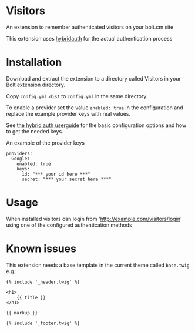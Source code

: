 Visitors
=======================

An extension to remember authenticated visitors on your bolt.cm site

This extension uses <a href="http://hybridauth.sourceforge.net" target="_blank">hybridauth</a> for the actual authentication process

Installation
=======================
Download and extract the extension to a directory called Visitors in your Bolt extension directory.

Copy `config.yml.dist` to `config.yml` in the same directory.

To enable a provider set the value `enabled: true` in the configuration and replace the example provider keys with real values.

See <a href="http://hybridauth.sourceforge.net/userguide.html" target="_blank">the hybrid auth userguide</a> for the basic configuration options and how to get the needed keys.

An example of the provider keys

	providers:
	  Google:
	    enabled: true
	    keys:
	      id: "*** your id here ***"
	      secret: "*** your secret here ***"

Usage
=======================
When installed visitors can login from 'http://example.com/visitors/login' using one of the configured authentication methods

Known issues
=======================
This extension needs a base template in the current theme called `base.twig` e.g.:

	{% include '_header.twig' %}

	<h1>
	    {{ title }}
	</h1>

	{{ markup }}

	{% include '_footer.twig' %}